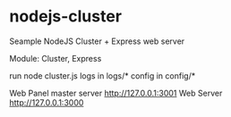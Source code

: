 # nodejs-cluster
Seample NodeJS Cluster + Express web server

Module: Cluster, Express

run node cluster.js
logs in logs/*
config in config/*

Web Panel master server http://127.0.0.1:3001
Web Server  http://127.0.0.1:3000
